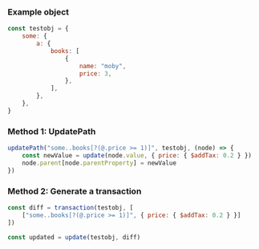 ### Example object

```js
const testobj = {
	some: {
		a: {
			books: [
				{
					name: "moby",
					price: 3,
				},
			],
		},
	},
}
```

### Method 1: UpdatePath

```js
updatePath("some..books[?(@.price >= 1)]", testobj, (node) => {
	const newValue = update(node.value, { price: { $addTax: 0.2 } })
	node.parent[node.parentProperty] = newValue
})
```

### Method 2: Generate a transaction

```js
const diff = transaction(testobj, [
	["some..books[?(@.price >= 1)]", { price: { $addTax: 0.2 } }]
])

const updated = update(testobj, diff)
```

